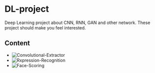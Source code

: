 # DL-project
Deep Learning project about CNN, RNN, GAN and other network.
These project should make you feel interested.

## Content
- ![Convolutional-Extractor](https://github.com/roguesir/DL-project/tree/master/Convolutional-Extractor)
- ![Rxpression-Recognition](https://github.com/roguesir/DL-project/tree/master/Expression-Recognition)
- ![Face-Scoring](https://github.com/roguesir/DL-project/tree/master/Face-Scoring)
